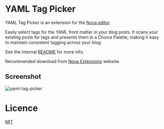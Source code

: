 # YAML Tag Picker

YAML Tag Picker is an extension for the [Nova editor](https://nova.app).

Easily select tags for the YAML front matter in your blog posts. It scans your existing posts for tags and presents them in a Choice Palette, making it easy to maintain consistent tagging across your blog.

See the internal [README](/YAML%20Tag%20Picker.novaextension/README.md) for more info.

Recommended download from [Nova Extensions](https://extensions.panic.com/extensions/com.gingerbeardman/com.gingerbeardman.YAMLTagPicker/) website.

## Screenshot

![yaml-tag-picker](https://github.com/user-attachments/assets/646201a0-59ff-4bb4-826e-b11a1d700885)

# Licence

[MIT](/LICENSE)
